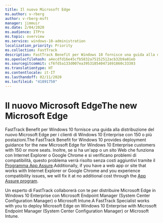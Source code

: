 ```yaml
---
title: Il nuovo Microsoft Edge
ms.author: v-rberg
author: v-rberg-msft
manager: jimmuir
ms.date: 2/04/2020
ms.audience: ITPro
ms.topic: overview
ms.service: windows-10-administration
localization_priority: Priority
ms.collection: FastTrack
description: FastTrack Benefit per Windows 10 fornisce una guida alla distribuzione del nuovo Microsoft Edge per i clienti di Windows 10 Enterprise con 150 o più postazioni.
ms.openlocfilehash: a4ecdfd16e45cfb5832a75152512acb32b9a81eb
ms.sourcegitcommit: cf6fd5a133d007ea395318540471691860c33303
ms.translationtype: HT
ms.contentlocale: it-IT
ms.lasthandoff: 02/11/2020
ms.locfileid: "41891750"
---
```

# <a name="the-new-microsoft-edge"></a><span data-ttu-id="8c4f9-103">Il nuovo Microsoft Edge</span><span class="sxs-lookup"><span data-stu-id="8c4f9-103">The new Microsoft Edge</span></span>

<span data-ttu-id="8c4f9-104">FastTrack Benefit per Windows 10 fornisce una guida alla distribuzione del nuovo Microsoft Edge per i clienti di Windows 10 Enterprise con 150 o più postazioni.</span><span class="sxs-lookup"><span data-stu-id="8c4f9-104">The FastTrack Benefit for Windows 10 provides deployment guidance for the new Microsoft Edge for Windows 10 Enterprise customers with 150 or more seats.</span></span> <span data-ttu-id="8c4f9-105">Inoltre, se si ha un'app o un sito Web che funziona con Internet Explorer o Google Chrome e si verificano problemi di compatibilità, questo problema verrà risolto senza costi aggiuntivi tramite il [Programma App Assure](Win-10-app-assure.md).</span><span class="sxs-lookup"><span data-stu-id="8c4f9-105">Additionally, if you have a web app or site that works with Internet Explorer or Google Chrome and you experience compatibility issues, we will fix it at no additional cost through the [App Assure program](Win-10-app-assure.md).</span></span>

<span data-ttu-id="8c4f9-106">Un esperto di FastTrack collaborerà con te per distribuire Microsoft Edge in Windows 10 Enterprise con Microsoft Endpoint Manager (System Center Configuration Manager) o Microsoft Intune.</span><span class="sxs-lookup"><span data-stu-id="8c4f9-106">A FastTrack Specialist works with you to deploy Microsoft Edge on Windows 10 Enterprise with Microsoft Endpoint Manager (System Center Configuration Manager) or Microsoft Intune.</span></span>
